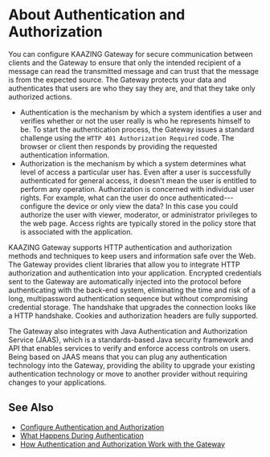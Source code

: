About Authentication and Authorization
=======================================================================================

You can configure KAAZING Gateway for secure communication between clients and the Gateway to ensure that only the intended recipient of a message can read the transmitted message and can trust that the message is from the expected source. The Gateway protects your data and authenticates that users are who they say they are, and that they take only authorized actions.

-   Authentication is the mechanism by which a system identifies a user and verifies whether or not the user really is who he represents himself to be. To start the authentication process, the Gateway issues a standard challenge using the `HTTP 401 Authorization Required` code. The browser or client then responds by providing the requested authentication information.
-   Authorization is the mechanism by which a system determines what level of access a particular user has. Even after a user is successfully authenticated for general access, it doesn't mean the user is entitled to perform any operation. Authorization is concerned with individual user rights. For example, what can the user do once authenticated---configure the device or only view the data? In this case you could authorize the user with viewer, moderator, or administrator privileges to the web page. Access rights are typically stored in the policy store that is associated with the application.

KAAZING Gateway supports HTTP authentication and authorization methods and techniques to keep users and information safe over the Web. The Gateway provides client libraries that allow you to integrate HTTP authorization and authentication into your application. Encrypted credentials sent to the Gateway are automatically injected into the protocol before authenticating with the back-end system, eliminating the time and risk of a long, multipassword authentication sequence but without compromising credential storage. The handshake that upgrades the connection looks like a HTTP handshake. Cookies and authorization headers are fully supported.

The Gateway also integrates with Java Authentication and Authorization Service (JAAS), which is a standards-based Java security framework and API that enables services to verify and enforce access controls on users. Being based on JAAS means that you can plug any authentication technology into the Gateway, providing the ability to upgrade your existing authentication technology or move to another provider without requiring changes to your applications.

See Also
------------------------------

-   [Configure Authentication and Authorization](o_auth_configure.md)
-   [What Happens During Authentication](u_authentication_gateway_client_interactions.md)
-   [How Authentication and Authorization Work with the Gateway](u_auth_how_it_works_with_the_gateway.md)
